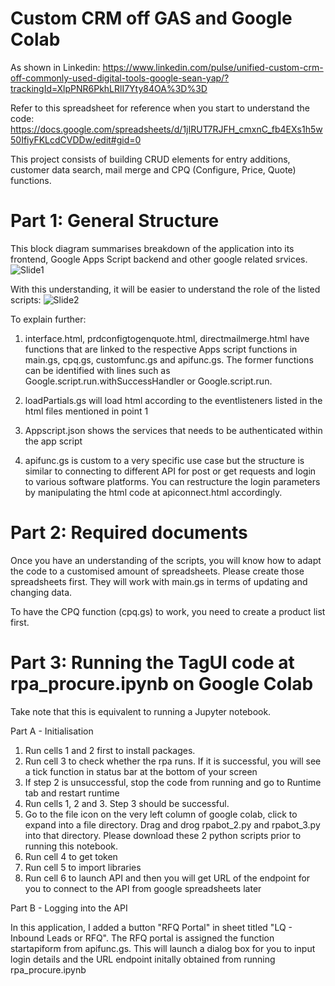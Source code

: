 # Custom CRM off GAS and Google Colab
As shown in Linkedin: https://www.linkedin.com/pulse/unified-custom-crm-off-commonly-used-digital-tools-google-sean-yap/?trackingId=XlpPNR6PkhLRlI7Yty84OA%3D%3D

Refer to this spreadsheet for reference when you start to understand the code: https://docs.google.com/spreadsheets/d/1jIRUT7RJFH_cmxnC_fb4EXs1h5w50IfiyFKLcdCVDDw/edit#gid=0

This project consists of building CRUD elements for entry additions, customer data search, mail merge and CPQ (Configure, Price, Quote) functions.

# Part 1: General Structure
This block diagram summarises breakdown of the application into its frontend, Google Apps Script backend and other google related srvices.
![Slide1](https://user-images.githubusercontent.com/34641712/158042226-aaccc079-be23-4d69-a88d-b3b51480ac72.PNG)

With this understanding, it will be easier to understand the role of the listed scripts:
![Slide2](https://user-images.githubusercontent.com/34641712/158043422-cc01917e-3716-4c77-9ee0-70fa53f9be92.PNG)

To explain further:

1. interface.html, prdconfigtogenquote.html, directmailmerge.html have functions that are linked to the respective Apps script functions in main.gs, cpq.gs, customfunc.gs and apifunc.gs.  The former functions can be identified with lines such as Google.script.run.withSuccessHandler or Google.script.run.

2. loadPartials.gs will load html according to the eventlisteners listed in the html files mentioned in point 1

3. Appscript.json shows the services that needs to be authenticated within the app script

4. apifunc.gs is custom to a very specific use case but the structure is similar to connecting to different API for post or get requests and login to various software platforms.  You can restructure the login parameters by manipulating the html code at apiconnect.html accordingly.


# Part 2: Required documents
Once you have an understanding of the scripts, you will know how to adapt the code to a customised amount of spreadsheets.  Please create those spreadsheets first.  They will work with main.gs in terms of updating and changing data.

To have the CPQ function (cpq.gs) to work, you need to create a product list first.

# Part 3: Running the TagUI code at rpa_procure.ipynb on Google Colab
Take note that this is equivalent to running a Jupyter notebook.

Part A - Initialisation

1. Run cells 1 and 2 first to install packages.
2. Run cell 3 to check whether the rpa runs.  If it is successful, you will see a tick function in status bar at the bottom of your screen
3. If step 2 is unsuccessful, stop the code from running and go to Runtime tab and restart runtime
4. Run cells 1, 2 and 3.  Step 3 should be successful.
5. Go to the file icon on the very left column of google colab, click to expand into a file directory.  Drag and drog rpabot_2.py and rpabot_3.py into that directory.  Please download these 2 python scripts prior to running this notebook.
6. Run cell 4 to get token
7. Run cell 5 to import libraries
8. Run cell 6 to launch API and then you will get URL of the endpoint for you to connect to the API from google spreadsheets later

Part B - Logging into the API

In this application, I added a button "RFQ Portal" in sheet titled "LQ - Inbound Leads or RFQ".  The RFQ portal is assigned the function startapiform from apifunc.gs.  This will launch a dialog box for you to input login details and the URL endpoint initally obtained from running rpa_procure.ipynb


